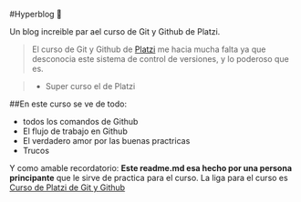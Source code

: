 #Hyperblog 💚

Un blog increible par ael curso de Git y Github de Platzi.

>El curso de Git y Github de [Platzi](http://www.platzi.com "Platzi") me hacia mucha falta ya que desconocia este sistema de control de versiones, y lo poderoso que es.

>- Super curso el de Platzi

##En este curso se ve de todo:
* todos los comandos de Github
* El flujo de trabajo en Github
* El verdadero amor por las buenas practricas
* Trucos

Y como amable recordatorio: **Este readme.md  esa hecho por una persona principante**  que le sirve de practica para el curso. La liga para el curso es [Curso de Platzi de Git y Github](https://platzi.com/cursos/git-github/ "Curso de Platzi de Gi y Github")